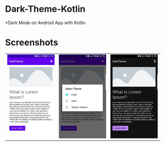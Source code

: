 # Dark-Theme-Kotlin
*Dark Mode on Android App with Kotlin

# Screenshots
<p align="center">
<table border="0">
    <tr>
        <td><img src="screenshots/1.jpg" width="180" /></td>
        <td><img src="screenshots/2.jpg" width="180" /></td>
        <td><img src="screenshots/3.jpg" width="180" /></td>
    </tr>
</table>
</p>

<!--## Features

* [X] Persistent
* [X] z

## Contributors
- **joel-->
